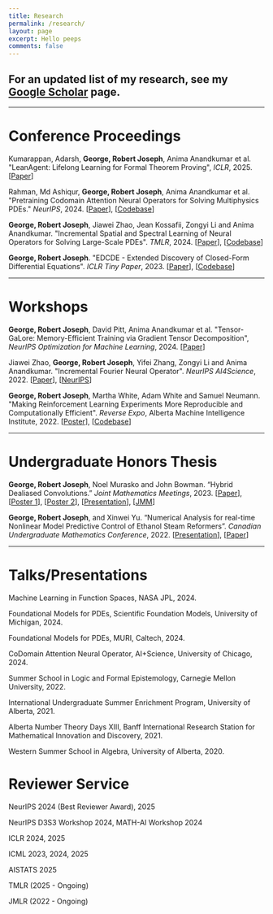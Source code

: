 ```yaml
---
title: Research
permalink: /research/
layout: page
excerpt: Hello peeps
comments: false
---
```


## For an updated list of my research, see my [Google Scholar](https://scholar.google.ca/citations?view_op=list_works&hl=en&hl=en&user=5P1Uwy4AAAAJ) page.
<hr>


# Conference Proceedings
Kumarappan, Adarsh, **George, Robert Joseph**, Anima Anandkumar et al. "LeanAgent: Lifelong Learning for Formal Theorem Proving", *ICLR*, 2025. [[Paper](https://openreview.net/pdf?id=Uo4EHT4ZZ8)]

Rahman, Md Ashiqur, **George, Robert Joseph**, Anima Anandkumar et al. "Pretraining Codomain Attention Neural Operators for Solving Multiphysics PDEs." *NeurIPS*, 2024. [[Paper](https://arxiv.org/abs/2403.12553)], [[Codebase](https://github.com/ashiq24/CoDA-NO)]

**George, Robert Joseph**, Jiawei Zhao, Jean Kossafii, Zongyi Li and Anima Anandkumar. "Incremental Spatial and Spectral Learning of Neural Operators for Solving Large-Scale PDEs". *TMLR*, 2024. [[Paper](https://arxiv.org/pdf/2211.15188.pdf)], [[Codebase](https://github.com/neuraloperator/neuraloperator)]

**George, Robert Joseph**. "EDCDE - Extended Discovery of Closed-Form Differential Equations". *ICLR Tiny Paper*, 2023. [[Paper](https://openreview.net/forum?id=EVz_vcZQvvg&referrer=%5BAuthor%20Console%5D(%2Fgroup%3Fid%3DICLR.cc%2F2023%2FTinyPapers%2FAuthors%23your-submissions))], [[Codebase](https://github.com/Robertboy18/EDCDE-ICLR-2023)]
<hr>

# Workshops
**George, Robert Joseph**, David Pitt, Anima Anandkumar et al. "Tensor-GaLore: Memory-Efficient Training via Gradient Tensor Decomposition", *NeurIPS Optimization for Machine Learning*, 2024. [[Paper](https://openreview.net/forum?id=sBaUZzZXJN&referrer=%5BAuthor%20Console%5D(%2Fgroup%3Fid%3DNeurIPS.cc%2F2024%2FWorkshop%2FOPT%2FAuthors%23your-submissions))]

Jiawei Zhao, **George, Robert Joseph**, Yifei Zhang, Zongyi Li and Anima Anandkumar. "Incremental Fourier Neural Operator". *NeurIPS AI4Science*, 2022. [[Paper](https://arxiv.org/pdf/2211.15188.pdf)], [[NeurIPS](https://nips.cc/Conferences/2022/ScheduleMultitrack?event=57971)]

**George, Robert Joseph**, Martha White, Adam White and Samuel Neumann. "Making Reinforcement Learning Experiments More Reproducible and Computationally Efficient". *Reverse Expo*, Alberta Machine Intelligence Institute, 2022. [[Poster](https://www.robertj1.com/assets/pdf/RL-Poster.pdf)], [[Codebase](https://github.com/Robertboy18/MinAtar-Faster)]

<hr>

# Undergraduate Honors Thesis
**George, Robert Joseph**, Noel Murasko and John Bowman. “Hybrid Dealiased Convolutions.” *Joint Mathematics Meetings*, 2023. [[Paper](https://www.robertj1.com/assets/pdf/Final_499.pdf)], [[Poster 1](https://www.robertj1.com/assets/pdf/Hybrid-Poster.pdf)], [[Poster 2](https://www.robertj1.com/assets/pdf/MATH499-2-POSTER.pdf)], [[Presentation](https://www.robertj1.com/assets/pdf/MATH499_Presentation-final.pdf)], [[JMM](https://meetings.ams.org/math/jmm2023/meetingapp.cgi/Paper/22815)]

**George, Robert Joseph**, and Xinwei Yu. “Numerical Analysis for real-time Nonlinear Model Predictive Control of Ethanol Steam Reformers”. *Canadian Undergraduate Mathematics Conference*, 2022. [[Presentation](https://www.robertj1.com/assets/pdf/CUMC-2022-Presentation.pdf)], [[Paper](https://arxiv.org/abs/2210.13745)]
<hr>

# Talks/Presentations
Machine Learning in Function Spaces, NASA JPL, 2024.

Foundational Models for PDEs, Scientific Foundation Models, University of Michigan, 2024.

Foundational Models for PDEs, MURI, Caltech, 2024.

CoDomain Attention Neural Operator, AI+Science, University of Chicago, 2024.

Summer School in Logic and Formal Epistemology, Carnegie Mellon University, 2022.

International Undergraduate Summer Enrichment Program, University of Alberta, 2021.

Alberta Number Theory Days XIII, Banff International Research Station for Mathematical Innovation and Discovery, 2021.

Western Summer School in Algebra, University of Alberta, 2020.

# Reviewer Service

NeurIPS 2024 (Best Reviewer Award), 2025

NeurIPS D3S3 Workshop 2024, MATH-AI Workshop 2024

ICLR 2024, 2025

ICML 2023, 2024, 2025

AISTATS 2025

TMLR (2025 - Ongoing)

JMLR (2022 - Ongoing)
